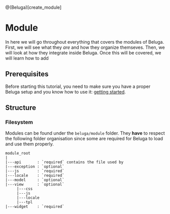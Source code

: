 @(Beluga)[create_module]

# Module

In here we will go throughout everything that covers the modules of Beluga. First, we will see what they _are_ and how they organize themseves. Then, we will look at how they integrate inside Beluga. Once this will be covered, we will learn how to add 

## Prerequisites

Before starting this tutorial, you need to make sure you have a proper Beluga setup and you know how to use it: [getting started](01-Getting%20started.md#first-use).

## Structure

### Filesystem

Modules can be found under the `beluga/module` folder. They **have** to respect the following folder organisation since some are required for Beluga to load and use them properly.

``` 
module_root
|
|---api       : `required` contains the file used by 
|---exception : `optional`
|---js        : `required`
|---locale    : `required`
|---model     : `optional`
|---view      : `optional`
     |---css
     |---js
     |---locale
     |---tpl
|---widget    : `required`
```
